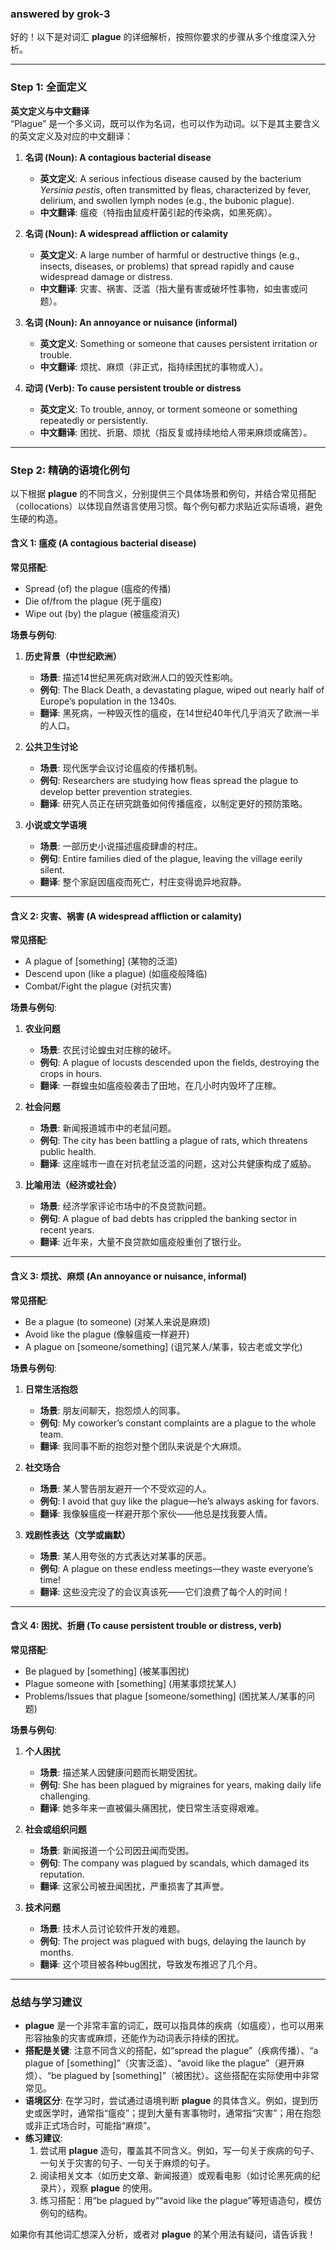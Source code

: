 ### answered by grok-3
好的！以下是对词汇 **plague** 的详细解析，按照你要求的步骤从多个维度深入分析。

---

### Step 1: 全面定义

**英文定义与中文翻译**  
“Plague” 是一个多义词，既可以作为名词，也可以作为动词。以下是其主要含义的英文定义及对应的中文翻译：

1. **名词 (Noun): A contagious bacterial disease**  
   - **英文定义**: A serious infectious disease caused by the bacterium *Yersinia pestis*, often transmitted by fleas, characterized by fever, delirium, and swollen lymph nodes (e.g., the bubonic plague).  
   - **中文翻译**: 瘟疫（特指由鼠疫杆菌引起的传染病，如黑死病）。  

2. **名词 (Noun): A widespread affliction or calamity**  
   - **英文定义**: A large number of harmful or destructive things (e.g., insects, diseases, or problems) that spread rapidly and cause widespread damage or distress.  
   - **中文翻译**: 灾害、祸害、泛滥（指大量有害或破坏性事物，如虫害或问题）。  

3. **名词 (Noun): An annoyance or nuisance (informal)**  
   - **英文定义**: Something or someone that causes persistent irritation or trouble.  
   - **中文翻译**: 烦扰、麻烦（非正式，指持续困扰的事物或人）。  

4. **动词 (Verb): To cause persistent trouble or distress**  
   - **英文定义**: To trouble, annoy, or torment someone or something repeatedly or persistently.  
   - **中文翻译**: 困扰、折磨、烦扰（指反复或持续地给人带来麻烦或痛苦）。  

---

### Step 2: 精确的语境化例句

以下根据 **plague** 的不同含义，分别提供三个具体场景和例句，并结合常见搭配（collocations）以体现自然语言使用习惯。每个例句都力求贴近实际语境，避免生硬的构造。

#### 含义 1: 瘟疫 (A contagious bacterial disease)
**常见搭配**:  
- Spread (of) the plague (瘟疫的传播)  
- Die of/from the plague (死于瘟疫)  
- Wipe out (by) the plague (被瘟疫消灭)  

**场景与例句**:  
1. **历史背景（中世纪欧洲）**  
   - **场景**: 描述14世纪黑死病对欧洲人口的毁灭性影响。  
   - **例句**: The Black Death, a devastating plague, wiped out nearly half of Europe’s population in the 1340s.  
   - **翻译**: 黑死病，一种毁灭性的瘟疫，在14世纪40年代几乎消灭了欧洲一半的人口。  

2. **公共卫生讨论**  
   - **场景**: 现代医学会议讨论瘟疫的传播机制。  
   - **例句**: Researchers are studying how fleas spread the plague to develop better prevention strategies.  
   - **翻译**: 研究人员正在研究跳蚤如何传播瘟疫，以制定更好的预防策略。  

3. **小说或文学语境**  
   - **场景**: 一部历史小说描述瘟疫肆虐的村庄。  
   - **例句**: Entire families died of the plague, leaving the village eerily silent.  
   - **翻译**: 整个家庭因瘟疫而死亡，村庄变得诡异地寂静。  

---

#### 含义 2: 灾害、祸害 (A widespread affliction or calamity)
**常见搭配**:  
- A plague of [something] (某物的泛滥)  
- Descend upon (like a plague) (如瘟疫般降临)  
- Combat/Fight the plague (对抗灾害)  

**场景与例句**:  
1. **农业问题**  
   - **场景**: 农民讨论蝗虫对庄稼的破坏。  
   - **例句**: A plague of locusts descended upon the fields, destroying the crops in hours.  
   - **翻译**: 一群蝗虫如瘟疫般袭击了田地，在几小时内毁坏了庄稼。  

2. **社会问题**  
   - **场景**: 新闻报道城市中的老鼠问题。  
   - **例句**: The city has been battling a plague of rats, which threatens public health.  
   - **翻译**: 这座城市一直在对抗老鼠泛滥的问题，这对公共健康构成了威胁。  

3. **比喻用法（经济或社会）**  
   - **场景**: 经济学家评论市场中的不良贷款问题。  
   - **例句**: A plague of bad debts has crippled the banking sector in recent years.  
   - **翻译**: 近年来，大量不良贷款如瘟疫般重创了银行业。  

---

#### 含义 3: 烦扰、麻烦 (An annoyance or nuisance, informal)
**常见搭配**:  
- Be a plague (to someone) (对某人来说是麻烦)  
- Avoid like the plague (像躲瘟疫一样避开)  
- A plague on [someone/something] (诅咒某人/某事，较古老或文学化)  

**场景与例句**:  
1. **日常生活抱怨**  
   - **场景**: 朋友间聊天，抱怨烦人的同事。  
   - **例句**: My coworker’s constant complaints are a plague to the whole team.  
   - **翻译**: 我同事不断的抱怨对整个团队来说是个大麻烦。  

2. **社交场合**  
   - **场景**: 某人警告朋友避开一个不受欢迎的人。  
   - **例句**: I avoid that guy like the plague—he’s always asking for favors.  
   - **翻译**: 我像躲瘟疫一样避开那个家伙——他总是找我要人情。  

3. **戏剧性表达（文学或幽默）**  
   - **场景**: 某人用夸张的方式表达对某事的厌恶。  
   - **例句**: A plague on these endless meetings—they waste everyone’s time!  
   - **翻译**: 这些没完没了的会议真该死——它们浪费了每个人的时间！  

---

#### 含义 4: 困扰、折磨 (To cause persistent trouble or distress, verb)
**常见搭配**:  
- Be plagued by [something] (被某事困扰)  
- Plague someone with [something] (用某事烦扰某人)  
- Problems/Issues that plague [someone/something] (困扰某人/某事的问题)  

**场景与例句**:  
1. **个人困扰**  
   - **场景**: 描述某人因健康问题而长期受困扰。  
   - **例句**: She has been plagued by migraines for years, making daily life challenging.  
   - **翻译**: 她多年来一直被偏头痛困扰，使日常生活变得艰难。  

2. **社会或组织问题**  
   - **场景**: 新闻报道一个公司因丑闻而受困。  
   - **例句**: The company was plagued by scandals, which damaged its reputation.  
   - **翻译**: 这家公司被丑闻困扰，严重损害了其声誉。  

3. **技术问题**  
   - **场景**: 技术人员讨论软件开发的难题。  
   - **例句**: The project was plagued with bugs, delaying the launch by months.  
   - **翻译**: 这个项目被各种bug困扰，导致发布推迟了几个月。  

---

### 总结与学习建议
- **plague** 是一个非常丰富的词汇，既可以指具体的疾病（如瘟疫），也可以用来形容抽象的灾害或麻烦，还能作为动词表示持续的困扰。  
- **搭配是关键**: 注意不同含义的搭配，如“spread the plague”（疾病传播）、“a plague of [something]”（灾害泛滥）、“avoid like the plague”（避开麻烦）、“be plagued by [something]”（被困扰）。这些搭配在实际使用中非常常见。  
- **语境区分**: 在学习时，尝试通过语境判断 **plague** 的具体含义。例如，提到历史或医学时，通常指“瘟疫”；提到大量有害事物时，通常指“灾害”；用在抱怨或非正式场合时，可能指“麻烦”。  
- **练习建议**:  
  1. 尝试用 **plague** 造句，覆盖其不同含义。例如，写一句关于疾病的句子、一句关于灾害的句子、一句关于麻烦的句子。  
  2. 阅读相关文本（如历史文章、新闻报道）或观看电影（如讨论黑死病的纪录片），观察 **plague** 的使用。  
  3. 练习搭配：用“be plagued by”“avoid like the plague”等短语造句，模仿例句的结构。

如果你有其他词汇想深入分析，或者对 **plague** 的某个用法有疑问，请告诉我！